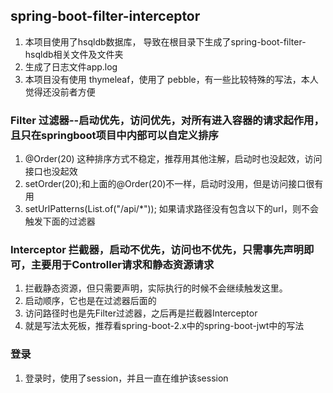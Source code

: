 ## spring-boot-filter-interceptor

1. 本项目使用了hsqldb数据库，
   导致在根目录下生成了spring-boot-filter-hsqldb相关文件及文件夹
2. 生成了日志文件app.log
3. 本项目没有使用 thymeleaf，使用了 pebble，有一些比较特殊的写法，本人觉得还没前者方便

### Filter 过滤器--启动优先，访问优先，对所有进入容器的请求起作用，且只在springboot项目中内部可以自定义排序

1. @Order(20) 这种排序方式不稳定，推荐用其他注解，启动时也没起效，访问接口也没起效
2. setOrder(20);和上面的@Order(20)不一样，启动时没用，但是访问接口很有用
3. setUrlPatterns(List.of("/api/*")); 如果请求路径没有包含以下的url，则不会触发下面的过滤器

### Interceptor 拦截器，启动不优先，访问也不优先，只需事先声明即可，主要用于Controller请求和静态资源请求

1. 拦截静态资源，但只需要声明，实际执行的时候不会继续触发这里。
2. 启动顺序，它也是在过滤器后面的
3. 访问路径时也是先Filter过滤器，之后再是拦截器Interceptor
4. 就是写法太死板，推荐看spring-boot-2.x中的spring-boot-jwt中的写法

### 登录

1. 登录时，使用了session，并且一直在维护该session

